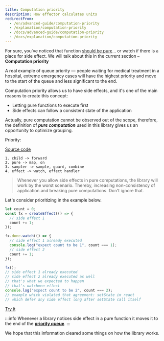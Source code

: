 ```yaml
---
title: Computation priority
description: How effector calculates units
redirectFrom:
  - /en/advanced-guide/computation-priority
  - /explanation/computation-priority
  - /docs/advanced-guide/computation-priority
  - /docs/explanation/computation-priority
---
```


For sure, you've noticed that function [should be pure](/en/explanation/glossary#purity)... or watch if there is a place
for side effect. We will talk about this in the current section – **Computation priority**

A real example of queue priority — people waiting for medical treatment in a hospital, extreme emergency cases will have
the highest priority and move to the start of the queue and less significant to the end.

Computation priority allows us to have side effects, and it's one of the main reasons to create this concept:

- Letting pure functions to execute first
- Side effects can follow a consistent state of the application

Actually, pure computation cannot be observed out of the scope, therefore, the definition of **_pure computation_** used
in this library gives us an opportunity to optimize grouping.

Priority:

[Source code](https://github.com/effector/effector/blob/master/src/effector/kernel.ts#L169)

```
1. child -> forward
2. pure -> map, on
3. sampler -> sample, guard, combine
4. effect -> watch, effect handler
```

> Whenever you allow side effects in pure computations, the library will work by the worst scenario. Thereby, increasing non-consistency of application and breaking pure computations. Don't ignore that.

Let's consider prioritizing in the example below.

```js
let count = 0;
const fx = createEffect(() => {
  // side effect 1
  count += 1;
});

fx.done.watch(() => {
  // side effect 1 already executed
  console.log("expect count to be 1", count === 1);
  // side effect 2
  count += 1;
});

fx();
// side effect 1 already executed
// side effect 2 already executed as well
// that's what we expected to happen
// that's watchmen effect
console.log("expect count to be 2", count === 2);
// example which violated that agreement: setState in react
// which defer any side effect long after setState call itself
```

[Try it](https://share.effector.dev/IRAmt9Uq)

:::info
Whenever a library notices side effect in a pure function it moves it to the end of the [**priority queue**](https://en.wikipedia.org/wiki/Priority_queue).
:::

We hope that this information cleared some things on how the library works.
